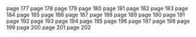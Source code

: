 #

page 177
page 178
page 179
page 180
page 181
page 182
page 183
page 184
page 185
page 186
page 187
page 188
page 189
page 190
page 191
page 192
page 193
page 194
page 195
page 196
page 197
page 198
page 199
page 200
page 201
page 202
